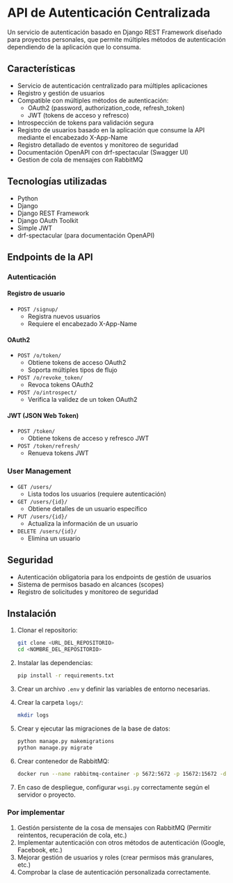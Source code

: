 # API de Autenticación Centralizada

Un servicio de autenticación basado en Django REST Framework diseñado para proyectos personales, que permite múltiples
métodos de autenticación dependiendo de la aplicación que lo consuma.

## Características

- Servicio de autenticación centralizado para múltiples aplicaciones
- Registro y gestión de usuarios
- Compatible con múltiples métodos de autenticación:
    - OAuth2 (password, authorization_code, refresh_token)
    - JWT (tokens de acceso y refresco)
- Introspección de tokens para validación segura
- Registro de usuarios basado en la aplicación que consume la API mediante el encabezado X-App-Name
- Registro detallado de eventos y monitoreo de seguridad
- Documentación OpenAPI con drf-spectacular (Swagger UI)
- Gestion de cola de mensajes con RabbitMQ

## Tecnologías utilizadas

- Python
- Django
- Django REST Framework
- Django OAuth Toolkit
- Simple JWT
- drf-spectacular (para documentación OpenAPI)

## Endpoints de la API

### Autenticación

#### Registro de usuario

- `POST /signup/`
    - Registra nuevos usuarios
    - Requiere el encabezado X-App-Name

#### OAuth2

- `POST /o/token/`
    - Obtiene tokens de acceso OAuth2
    - Soporta múltiples tipos de flujo
- `POST /o/revoke_token/`
    - Revoca tokens OAuth2
- `POST /o/introspect/`
    - Verifica la validez de un token OAuth2

#### JWT (JSON Web Token)

- `POST /token/`
    - Obtiene tokens de acceso y refresco JWT
- `POST /token/refresh/`
    - Renueva tokens JWT

### User Management

- `GET /users/`
    - Lista todos los usuarios (requiere autenticación)
- `GET /users/{id}/`
    - Obtiene detalles de un usuario específico
- `PUT /users/{id}/`
    - Actualiza la información de un usuario
- `DELETE /users/{id}/`
    - Elimina un usuario

## Seguridad

- Autenticación obligatoria para los endpoints de gestión de usuarios
- Sistema de permisos basado en alcances (scopes)
- Registro de solicitudes y monitoreo de seguridad

## Instalación

1. Clonar el repositorio:
    ```bash
    git clone <URL_DEL_REPOSITORIO>
    cd <NOMBRE_DEL_REPOSITORIO>
    ```

2. Instalar las dependencias:
    ```bash
    pip install -r requirements.txt
    ```

3. Crear un archivo `.env` y definir las variables de entorno necesarias.

4. Crear la carpeta `logs/`:
    ```bash
    mkdir logs
    ```

5. Crear y ejecutar las migraciones de la base de datos:
    ```bash
    python manage.py makemigrations
    python manage.py migrate
    ```

6. Crear contenedor de RabbitMQ:
    ```bash
    docker run --name rabbitmq-container -p 5672:5672 -p 15672:15672 -d rabbitmq:management
    ```

7. En caso de despliegue, configurar `wsgi.py` correctamente según el servidor o proyecto.

### Por implementar

1. Gestión persistente de la cosa de mensajes con RabbitMQ (Permitir reintentos, recuperación de cola, etc.)
2. Implementar autenticación con otros métodos de autenticación (Google, Facebook, etc.)
3. Mejorar gestión de usuarios y roles (crear permisos más granulares, etc.)
4. Comprobar la clase de autenticación personalizada correctamente.